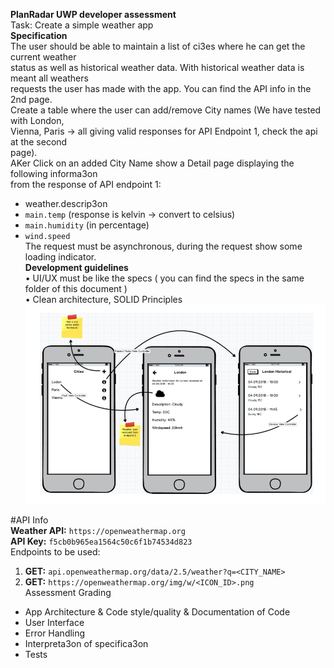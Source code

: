 **PlanRadar UWP developer assessment**  
Task: Create a simple weather app  
**Specification**  
The user should be able to maintain a list of ci3es where he can get the current weather  
status as well as historical weather data. With historical weather data is meant all weathers  
requests the user has made with the app. You can find the API info in the 2nd page.  
Create a table where the user can add/remove City names (We have tested with London,  
Vienna, Paris -> all giving valid responses for API Endpoint 1, check the api at the second  
page).  
AKer Click on an added City Name show a Detail page displaying the following informa3on  
from the response of API endpoint 1:  
- weather.descrip3on  
- `main.temp` (response is kelvin -> convert to celsius)  
- `main.humidity` (in percentage)  
- `wind.speed`  
The request must be asynchronous, during the request show some loading indicator.  
**Development guidelines**  
• UI/UX must be like the specs ( you can find the specs in the same folder of this document )  
• Clean architecture, SOLID Principles  
![image description](https://github.com/isaacbegit/PlanRadarAssessmentUWP/blob/master/interface.bmp)

#API Info  
**Weather API:** `https://openweathermap.org`  
**API Key:** `f5cb0b965ea1564c50c6f1b74534d823`  
Endpoints to be used:  
1) **GET:** `api.openweathermap.org/data/2.5/weather?q=<CITY_NAME>`  
2) **GET:** `https://openweathermap.org/img/w/<ICON_ID>.png`  
Assessment Grading  
- App Architecture & Code style/quality & Documentation of Code  
- User Interface  
- Error Handling  
- Interpreta3on of specifica3on  
- Tests  
